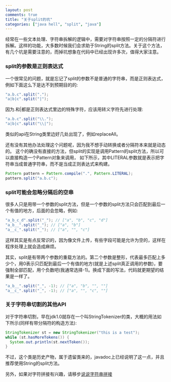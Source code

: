 ```yaml
---
layout: post
comments: true
title: "关于split的坑"
categories: ["java hell", "split", "java"]
---
```


经常在一些文本处理、字符串拆解的逻辑中，需要对字符串按照一定的分隔符进行拆解。这样的功能，大多数时候我们会求助于String的split方法。关于这个方法，有几个坑是需要注意的，而掉坑想象在代码中已经出现许多次，值得大家注意。

### split的参数是正则表达式

一个很常见的问题，就是忘记了split的参数不是普通的字符串，而是正则表达式，例如下面这么下是达不到预期目的的:

```java
"a.b.c".split(".");
"a|b|c".split("|");
```

因为.和|都是正则表达式里边的特殊字符，应该用转义字符先进行处理:

```java
"a.b.c".split("\\.");
"a|b|c".split("\\|");
```
类似的api在String类里边好几处出现了，例如replaceAll。

还有没有其他办法处理这个问题呢，因为我不想手动转换或者分隔符本来就是动态的。
这个的确没有直接的方法，但split的实现是调用Pattern的split方法，所以可以直接构造一个Pattern对象来调用，
如下所示，其中LITERAL参数就是表示把字符串当成普通字符串，而不是当成正则表达式来构建。

```java
Pattern pattern = Pattern.compile(".", Pattern.LITERAL);
pattern.split("a.b.c");
```
### split可能会忽略分隔后的空串

很多人只是用带一个参数的split方法，但是一个参数的split方法只会匹配到最后一个有值的地方，后面的会忽略，例如:

```java
"a_b_c_d".split("_"); // ["a", "b", "c", "d"]
"a_b__".split("_"); // ["a", "b"]
"a__c_".split("_"); // ["a", "", "c"]
```

这样其实是有点反常识的，因为像文件上传，有些字段可能是允许为空的，这样在程序处理上就会造成麻烦。

其实，split是有带两个参数的重载方法的。第二个参数是整形，代表最多匹配上多少个，用0表示只匹配到最后一个有值的地方(就是上述split真正调用的参数)，要强制全部匹配，用个负数吧(我通常选择-1)。换成下面的写法，代码就更期望的结果是一样了。

```java
"a_b__".split("_", -1); // ["a", "b", "", ""]
"a__c_".split("_", -1); // ["a", "", "c", ""]
```

### 关于字符串切割的其他API

对于字符串切割，早在jdk1.0就存在一个叫StringTokenizer的类，大概的用法如下所示(同样有带分隔符的构造方法):

```java
StringTokenizer st = new StringTokenizer("this is a test");
while (st.hasMoreTokens()) {
  System.out.println(st.nextToken());
}
```

不过，这个类是历史产物，属于遗留类来的，javadoc上已经说明了这一点，并且推荐使用String的split方法。

另外，如果对字符拼接有兴趣，请移步[说说字符串拼接](/blog/20130809_java-hell-string-append.html)